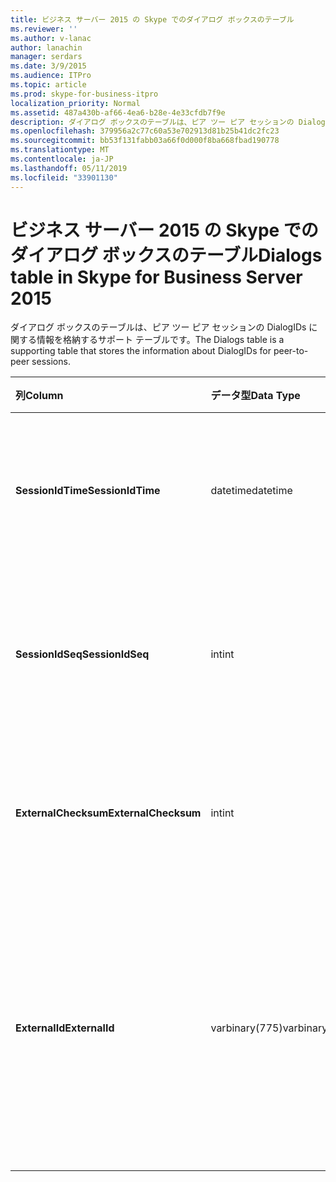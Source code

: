 ```yaml
---
title: ビジネス サーバー 2015 の Skype でのダイアログ ボックスのテーブル
ms.reviewer: ''
ms.author: v-lanac
author: lanachin
manager: serdars
ms.date: 3/9/2015
ms.audience: ITPro
ms.topic: article
ms.prod: skype-for-business-itpro
localization_priority: Normal
ms.assetid: 487a430b-af66-4ea6-b28e-4e33cfdb7f9e
description: ダイアログ ボックスのテーブルは、ピア ツー ピア セッションの DialogIDs に関する情報を格納するサポート テーブルです。
ms.openlocfilehash: 379956a2c77c60a53e702913d81b25b41dc2fc23
ms.sourcegitcommit: bb53f131fabb03a66f0d000f8ba668fbad190778
ms.translationtype: MT
ms.contentlocale: ja-JP
ms.lasthandoff: 05/11/2019
ms.locfileid: "33901130"
---
```

# <a name="dialogs-table-in-skype-for-business-server-2015"></a><span data-ttu-id="45c34-103">ビジネス サーバー 2015 の Skype でのダイアログ ボックスのテーブル</span><span class="sxs-lookup"><span data-stu-id="45c34-103">Dialogs table in Skype for Business Server 2015</span></span>
 
<span data-ttu-id="45c34-104">ダイアログ ボックスのテーブルは、ピア ツー ピア セッションの DialogIDs に関する情報を格納するサポート テーブルです。</span><span class="sxs-lookup"><span data-stu-id="45c34-104">The Dialogs table is a supporting table that stores the information about DialogIDs for peer-to-peer sessions.</span></span>
  
|<span data-ttu-id="45c34-105">**列**</span><span class="sxs-lookup"><span data-stu-id="45c34-105">**Column**</span></span>|<span data-ttu-id="45c34-106">**データ型**</span><span class="sxs-lookup"><span data-stu-id="45c34-106">**Data Type**</span></span>|<span data-ttu-id="45c34-107">**キー/インデックス**</span><span class="sxs-lookup"><span data-stu-id="45c34-107">**Key/Index**</span></span>|<span data-ttu-id="45c34-108">**詳細**</span><span class="sxs-lookup"><span data-stu-id="45c34-108">**Details**</span></span>|
|:-----|:-----|:-----|:-----|
|<span data-ttu-id="45c34-109">**SessionIdTime**</span><span class="sxs-lookup"><span data-stu-id="45c34-109">**SessionIdTime**</span></span> <br/> |<span data-ttu-id="45c34-110">datetime</span><span class="sxs-lookup"><span data-stu-id="45c34-110">datetime</span></span>  <br/> |<span data-ttu-id="45c34-111">Primary</span><span class="sxs-lookup"><span data-stu-id="45c34-111">Primary</span></span>  <br/> |<span data-ttu-id="45c34-112">セッションの要求の時間セッションを一意に識別するのには SessionIDSeq と組み合わせてを使用します。</span><span class="sxs-lookup"><span data-stu-id="45c34-112">Time of session request; used in conjunction with SessionIDSeq to uniquely identify a session.</span></span>  <br/> |
|<span data-ttu-id="45c34-113">**SessionIdSeq**</span><span class="sxs-lookup"><span data-stu-id="45c34-113">**SessionIdSeq**</span></span> <br/> |<span data-ttu-id="45c34-114">int</span><span class="sxs-lookup"><span data-stu-id="45c34-114">int</span></span>  <br/> |<span data-ttu-id="45c34-115">Primary</span><span class="sxs-lookup"><span data-stu-id="45c34-115">Primary</span></span>  <br/> |<span data-ttu-id="45c34-116">セッションを識別する ID 番号。</span><span class="sxs-lookup"><span data-stu-id="45c34-116">ID number to identify the session.</span></span> <span data-ttu-id="45c34-117">セッションを一意に識別するのには SessionIDTime と組み合わせてを使用します。</span><span class="sxs-lookup"><span data-stu-id="45c34-117">Used in conjunction with SessionIDTime to uniquely identify a session.</span></span>  <br/> |
|<span data-ttu-id="45c34-118">**ExternalChecksum**</span><span class="sxs-lookup"><span data-stu-id="45c34-118">**ExternalChecksum**</span></span> <br/> |<span data-ttu-id="45c34-119">int</span><span class="sxs-lookup"><span data-stu-id="45c34-119">int</span></span>  <br/> | <br/> |<span data-ttu-id="45c34-120">ExternalID のチェックサムです。</span><span class="sxs-lookup"><span data-stu-id="45c34-120">Checksum of the ExternalID.</span></span> <span data-ttu-id="45c34-121">このフィールドはデータベース検索の速度を上げるために使用します。</span><span class="sxs-lookup"><span data-stu-id="45c34-121">This field is used to increase the speed of database searches.</span></span>  <br/> |
|<span data-ttu-id="45c34-122">**ExternalId**</span><span class="sxs-lookup"><span data-stu-id="45c34-122">**ExternalId**</span></span> <br/> |<span data-ttu-id="45c34-123">varbinary(775)</span><span class="sxs-lookup"><span data-stu-id="45c34-123">varbinary(775)</span></span>  <br/> | <br/> |<span data-ttu-id="45c34-124">SIP ダイアログの ID をバイナリとして格納されています。</span><span class="sxs-lookup"><span data-stu-id="45c34-124">SIP dialog ID, stored as a binary.</span></span> <span data-ttu-id="45c34-125">バイナリの形式は次のとおりです。</span><span class="sxs-lookup"><span data-stu-id="45c34-125">The format of the binary is:</span></span>  <br/> <span data-ttu-id="45c34-126">ダイアログ; タグからタグに</span><span class="sxs-lookup"><span data-stu-id="45c34-126">dialog;from-tag;to-tag</span></span>  <br/> <span data-ttu-id="45c34-127">このデータは、この構文を使用してテキスト形式に変換できます。</span><span class="sxs-lookup"><span data-stu-id="45c34-127">This data can be converted to text format by using this syntax:</span></span>  <br/>  `cast(cast(ExternalId as varbinary(max)) as varchar(max))` <br/> |
   

